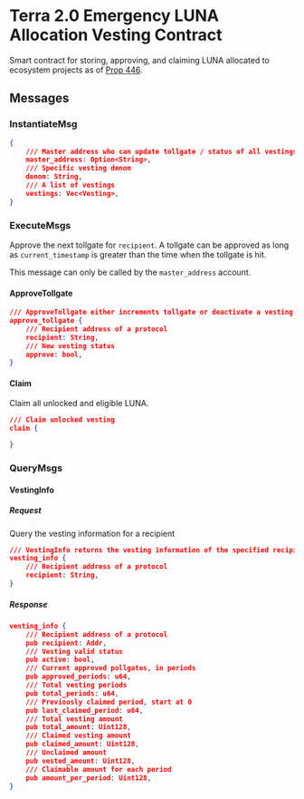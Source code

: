 # Terra 2.0 Emergency LUNA Allocation Vesting Contract

Smart contract for storing, approving, and claiming LUNA allocated to ecosystem projects as of [Prop 446](https://agora.terra.money/discussion/5332-vote-in-progress-prop-446-proposed-distribution-method-for-05-emergency-luna-allocation-version-3).

## Messages

### InstantiateMsg

```json
{
    /// Master address who can update tollgate / status of all vestings
    master_address: Option<String>,
    /// Specific vesting denom
    denom: String,
    /// A list of vestings
    vestings: Vec<Vesting>,
}
```

### ExecuteMsgs

Approve the next tollgate for `recipient`. A tollgate can be approved as long as `current_timestamp` is greater than the time when the tollgate is hit.

This message can only be called by the `master_address` account.

#### ApproveTollgate

```json
/// ApproveTollgate either increments tollgate or deactivate a vesting.
approve_tollgate {
    /// Recipient address of a protocol
    recipient: String,
    /// New vesting status
    approve: bool,
}
```

#### Claim

Claim all unlocked and eligible LUNA.

```json
/// Claim unlocked vesting
claim {

}
```

### QueryMsgs

#### VestingInfo

##### Request

Query the vesting information for a recipient

```json
/// VestingInfo returns the vesting information of the specified recipient
vesting_info {
    /// Recipient address of a protocol
    recipient: String,
}
```

##### Response

```json
vesting_info {
    /// Recipient address of a protocol
    pub recipient: Addr,
    /// Vesting valid status
    pub active: bool,
    /// Current approved pollgates, in periods
    pub approved_periods: u64,
    /// Total vesting periods
    pub total_periods: u64,
    /// Previously claimed period, start at 0
    pub last_claimed_period: u64,
    /// Total vesting amount
    pub total_amount: Uint128,
    /// Claimed vesting amount
    pub claimed_amount: Uint128,
    /// Unclaimed amount
    pub vested_amount: Uint128,
    /// Claimable amount for each period
    pub amount_per_period: Uint128,
}
```
